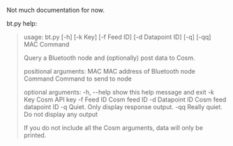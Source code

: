 Not much documentation for now.

bt.py help:
>usage: bt.py [-h] [-k Key] [-f Feed ID] [-d Datapoint ID] [-q] [-qq] MAC Command
>
>Query a Bluetooth node and (optionally) post data to Cosm.
>
>positional arguments:
>  MAC              MAC address of Bluetooth node
>  Command          Command to send to node
>
>optional arguments:
>  -h, --help       show this help message and exit
>  -k Key           Cosm API key
>  -f Feed ID       Cosm feed ID
>  -d Datapoint ID  Cosm feed datapoint ID
>  -q               Quiet. Only display response output.
>  -qq              Really quiet. Do not display any output
>
>If you do not include all the Cosm arguments, data will only be printed.
